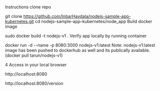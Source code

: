 Instructions
clone repo

git clone https://github.com/InbarHavdala/nodejs-sample-app-kubernetes.git
cd nodejs-sample-app-kubernetes/node_app
Build docker image

sudo docker build -t nodejs-v1 .
Verify app locally by running container

docker run -d --name <SOMENAME> -p 8080:3000 nodejs-v1:latest
Note: nodejs-v1:latest image has been pushed to dockerhub as well and its publically available. (docker pull tarun/nodejs-v1)

4 Access in your local browser

http://localhost:8080

http://localhost:8080/version
